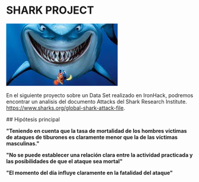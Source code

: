 # SHARK PROJECT

![](shark1.jpeg)

En el siguiente proyecto sobre un Data Set realizado en IronHack, podremos encontrar un analisis del documento Attacks del Shark Research Institute. https://www.sharks.org/global-shark-attack-file.

## Hipótesis principal

**"Teniendo en cuenta que la tasa de mortalidad de los hombres víctimas de ataques de tiburones es claramente menor que la de las víctimas masculinas."**

**"No se puede establecer una relación clara entre la actividad practicada y las posibilidades de que el ataque sea mortal"**

**"El momento del día influye claramente en la fatalidad del ataque"**

![]()